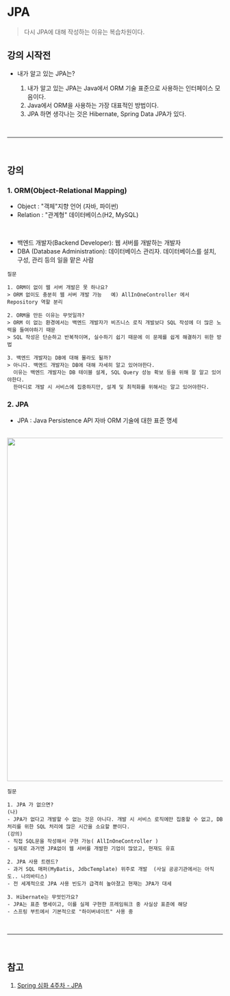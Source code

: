 # JPA

> 다시 JPA에 대해 작성하는 이유는 복습차원이다.

## 강의 시작전
- 내가 알고 있는 JPA는?
    
    1. 내가 알고 있는 JPA는 Java에서 ORM 기술 표준으로 사용하는 인터페이스 모음이다.
    2. Java에서 ORM을 사용하는 가장 대표적인 방법이다.
    3. JPA 하면 생각나는 것은 Hibernate, Spring Data JPA가 있다. 

<br />
<hr />
<br />

## 강의

### 1. ORM(Object-Relational Mapping)
- Object : "객체"지향 언어 (자바, 파이썬)
- Relation : "관계형" 데이터베이스(H2, MySQL)

<br />

- 백엔드 개발자(Backend Developer): 웹 서버를 개발하는 개발자
- DBA (Database Administration): 데이터베이스 관리자. 데이터베이스를 설치, 구성, 관리 등의 일을 맡은 사람

```
질문

1. ORM이 없이 웹 서버 개발은 못 하나요?
> ORM 없이도 충분히 웹 서버 개발 가능   예) AllInOneController 에서 Repository 역할 분리

2. ORM을 만든 이유는 무엇일까?
> ORM 이 없는 환경에서는 백엔드 개발자가 비즈니스 로직 개발보다 SQL 작성에 더 많은 노력을 들여야하기 때문
> SQL 작성은 단순하고 반복적이며, 실수하기 쉽기 때문에 이 문제를 쉽게 해결하기 위한 방법

3. 백엔드 개발자는 DB에 대해 몰라도 될까?
> 아니다. 백엔드 개발자는 DB에 대해 자세히 알고 있어야한다.
  이유는 백엔드 개발자는 DB 테이블 설계, SQL Query 성능 확보 등을 위해 잘 알고 있어야한다.
  한마디로 개발 시 서비스에 집중하지만, 설계 및 최적화를 위해서는 알고 있어야한다.
```

### 2. JPA
- JPA : Java Persistence API 자바 ORM 기술에 대한 표준 명세

<br />

<img src="https://img1.daumcdn.net/thumb/R1280x0/?scode=mtistory2&fname=https%3A%2F%2Fblog.kakaocdn.net%2Fdn%2FONuAj%2FbtrD8NufYwr%2FO2pkhZKx9fuA7MMrKI7OZ0%2Fimg.png" width=800>

<br />

```
질문

1. JPA 가 없으면? 
(나) 
- JPA가 없다고 개발할 수 없는 것은 아니다. 개발 시 서비스 로직에만 집중할 수 없고, DB 처리를 위한 SQL 처리에 많은 시간을 소요할 뿐이다.
(강의) 
- 직접 SQL문을 작성해서 구현 가능( AllInOneController )
- 실제로 과거엔 JPA없이 웹 서버를 개발한 기업이 많았고, 현재도 유효

2. JPA 사용 트렌드?
- 과거 SQL 매퍼(MyBatis, JdbcTemplate) 위주로 개발  (사실 공공기관에서는 아직도.. 나의바티스)
- 전 세계적으로 JPA 사용 빈도가 급격히 높아졌고 현재는 JPA가 대세

3. Hibernate는 무엇인가요?
- JPA는 표준 명세이고, 이를 실제 구현한 프레임워크 중 사실상 표준에 해당
- 스프링 부트에서 기본적으로 "하이버네이트" 사용 중
```

<br />
<hr />
<br />

## 참고

1. [Spring 심화 4주차 - JPA](https://to-be-a-artist.tistory.com/124)